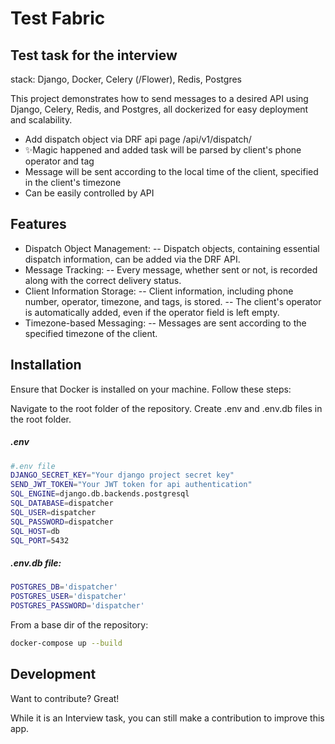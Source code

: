 # Test Fabric
## Test task for the interview
stack: Django, Docker, Celery (/Flower), Redis, Postgres

This project demonstrates how to send messages to a desired API using Django, Celery, Redis, and Postgres, all dockerized for easy deployment and scalability.

- Add dispatch object via DRF api page /api/v1/dispatch/
- ✨Magic happened and added task will be parsed by client's phone operator and tag
- Message will be sent according to the local time of the client, specified in the client's timezone
- Can be easily controlled by API

## Features

- Dispatch Object Management:
-- Dispatch objects, containing essential dispatch information, can be added via the DRF API.
- Message Tracking:
-- Every message, whether sent or not, is recorded along with the correct delivery status.
- Client Information Storage:
-- Client information, including phone number, operator, timezone, and tags, is stored.
-- The client's operator is automatically added, even if the operator field is left empty.
- Timezone-based Messaging:
-- Messages are sent according to the specified timezone of the client.



## Installation

Ensure that Docker is installed on your machine. Follow these steps:

Navigate to the root folder of the repository.
Create .env and .env.db files in the root folder.
##### .env
```sh
#.env file
DJANGO_SECRET_KEY="Your django project secret key"
SEND_JWT_TOKEN="Your JWT token for api authentication"
SQL_ENGINE=django.db.backends.postgresql
SQL_DATABASE=dispatcher
SQL_USER=dispatcher
SQL_PASSWORD=dispatcher
SQL_HOST=db
SQL_PORT=5432
```
##### .env.db file:
```sh
POSTGRES_DB='dispatcher'
POSTGRES_USER='dispatcher'
POSTGRES_PASSWORD='dispatcher'
```
From a base dir of the repository:
```sh
docker-compose up --build
```

## Development

Want to contribute? Great!

While it is an Interview task, you can still make a contribution to improve this app.


